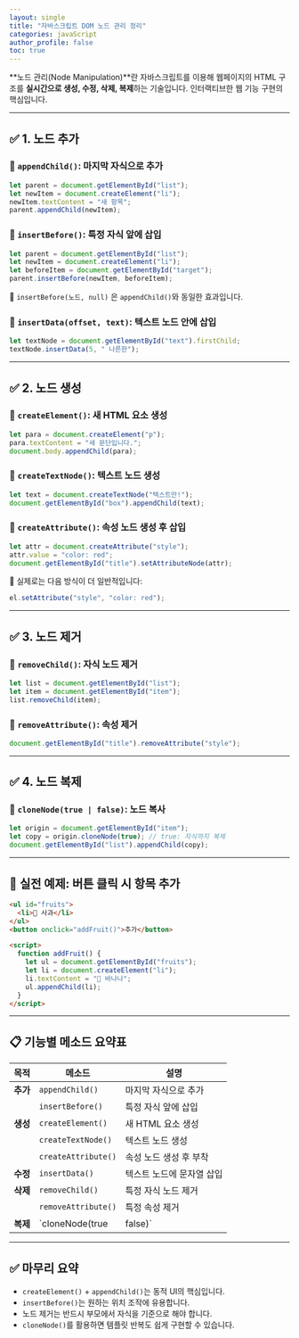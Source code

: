 ```yaml
---
layout: single
title: "자바스크립트 DOM 노드 관리 정리"
categories: javaScript
author_profile: false
toc: true
---
```


**노드 관리(Node Manipulation)**란 자바스크립트를 이용해 웹페이지의 HTML 구조를 **실시간으로 생성, 수정, 삭제, 복제**하는 기술입니다. 인터랙티브한 웹 기능 구현의 핵심입니다.

---

## ✅ 1. 노드 추가

### 🔹 `appendChild()`: 마지막 자식으로 추가

```jsx
let parent = document.getElementById("list");
let newItem = document.createElement("li");
newItem.textContent = "새 항목";
parent.appendChild(newItem);
```

### 🔹 `insertBefore()`: 특정 자식 앞에 삽입

```jsx
let parent = document.getElementById("list");
let newItem = document.createElement("li");
let beforeItem = document.getElementById("target");
parent.insertBefore(newItem, beforeItem);
```

📌 `insertBefore(노드, null)` 은 `appendChild()`와 동일한 효과입니다.

### 🔹 `insertData(offset, text)`: 텍스트 노드 안에 삽입

```jsx
let textNode = document.getElementById("text").firstChild;
textNode.insertData(5, " 나른한");
```

---

## ✅ 2. 노드 생성

### 🔹 `createElement()`: 새 HTML 요소 생성

```jsx
let para = document.createElement("p");
para.textContent = "새 문단입니다.";
document.body.appendChild(para);
```

### 🔹 `createTextNode()`: 텍스트 노드 생성

```jsx
let text = document.createTextNode("텍스트만!");
document.getElementById("box").appendChild(text);
```

### 🔹 `createAttribute()`: 속성 노드 생성 후 삽입

```jsx
let attr = document.createAttribute("style");
attr.value = "color: red";
document.getElementById("title").setAttributeNode(attr);
```

📌 실제로는 다음 방식이 더 일반적입니다:

```jsx
el.setAttribute("style", "color: red");
```

---

## ✅ 3. 노드 제거

### 🔹 `removeChild()`: 자식 노드 제거

```jsx
let list = document.getElementById("list");
let item = document.getElementById("item");
list.removeChild(item);
```

### 🔹 `removeAttribute()`: 속성 제거

```jsx
document.getElementById("title").removeAttribute("style");
```

---

## ✅ 4. 노드 복제

### 🔹 `cloneNode(true | false)`: 노드 복사

```jsx
let origin = document.getElementById("item");
let copy = origin.cloneNode(true); // true: 자식까지 복제
document.getElementById("list").appendChild(copy);
```

---

## 🧠 실전 예제: 버튼 클릭 시 항목 추가

```html
<ul id="fruits">
  <li>🍎 사과</li>
</ul>
<button onclick="addFruit()">추가</button>

<script>
  function addFruit() {
    let ul = document.getElementById("fruits");
    let li = document.createElement("li");
    li.textContent = "🍌 바나나";
    ul.appendChild(li);
  }
</script>
```

---

## 📋 기능별 메소드 요약표

| 목적     | 메소드              | 설명                      |
| -------- | ------------------- | ------------------------- |
| **추가** | `appendChild()`     | 마지막 자식으로 추가      |
|          | `insertBefore()`    | 특정 자식 앞에 삽입       |
| **생성** | `createElement()`   | 새 HTML 요소 생성         |
|          | `createTextNode()`  | 텍스트 노드 생성          |
|          | `createAttribute()` | 속성 노드 생성 후 부착    |
| **수정** | `insertData()`      | 텍스트 노드에 문자열 삽입 |
| **삭제** | `removeChild()`     | 특정 자식 노드 제거       |
|          | `removeAttribute()` | 특정 속성 제거            |
| **복제** | `cloneNode(true     | false)`                   |

---

## ✅ 마무리 요약

- `createElement()` + `appendChild()`는 동적 UI의 핵심입니다.
- `insertBefore()`는 원하는 위치 조작에 유용합니다.
- 노드 제거는 반드시 부모에서 자식을 기준으로 해야 합니다.
- `cloneNode()`를 활용하면 템플릿 반복도 쉽게 구현할 수 있습니다.
